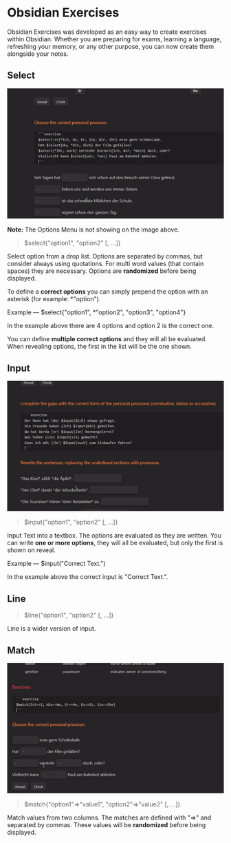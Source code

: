 # Obsidian Exercises

Obsidian Exercises was developed as an easy way to create exercises within Obsidian. Whether you are preparing for exams, learning a language, refreshing your memory, or any other purpose, you can now create them alongside your notes.

## Select

![Match Exercise](assets/select-exercise.gif)

**Note:** The Options Menu is not showing on the image above.

>$select{"option1", "option2" [, …]}

Select option from a drop list. Options are separated by commas, but consider always using quotations. For multi word values (that contain spaces) they are necessary. Options are **randomized** before being displayed.

To define a **correct options** you can simply prepend the option with an asterisk (for example: \*"option").

Example — $select{"option1", \*"option2", "option3", "option4"}

In the example above there are 4 options and option 2 is the correct one.

You can define **multiple correct options** and they will all be evaluated. When revealing options, the first in the list will be the one shown.

## Input

![Match Exercise](assets/input-exercise.gif)

>$input{"option1", "option2" [, …]}

Input Text into a textbox. The options are evaluated as they are written. You can write **one or more options**, they will all be evaluated, but only the first is shown on reveal.

Example — $input("Correct Text.")

In the example above the correct input is "Correct Text.".

## Line

>$line{"option1", "option2" [, …]}

Line is a wider version of input.

## Match

![Match Exercise](assets/match-exercise.gif)

>$match{"option1"=>"value1", "option2"=>"value2" [, …]}

Match values from two columns. The matches are defined with "=>" and separated by commas. These values will be **randomized** before being displayed.

